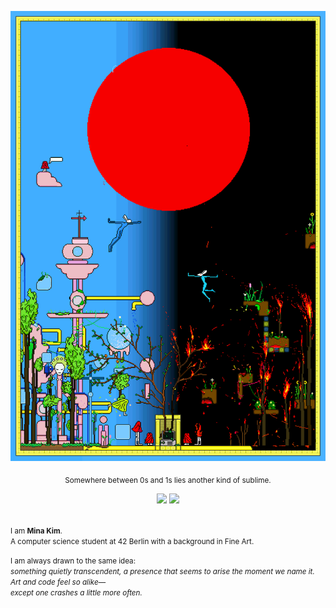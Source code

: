 <p align="center">
  <img src="https://github.com/miooo0o/miooo0o/blob/main/images/uto.gif?raw=true" width="800"/>
</p>

<p align="center"><sub>Somewhere between 0s and 1s lies another kind of sublime.</sub></p>

<p align="center">
  <img src="https://img.shields.io/badge/C-00599C?style=flat-square&logo=c&logoColor=white"/>
  <img src="https://img.shields.io/badge/C++-00599C?style=flat-square&logo=c%2B%2B&logoColor=white"/>
</p>

<br><be>
<small>
I am **Mina Kim**.<be><br>
A computer science student at 42 Berlin with a background in Fine Art.<be>

I am always drawn to the same idea:<br>
_something quietly transcendent, a presence that seems to arise the moment we name it._<br>
_Art and code feel so alike_—<br>
_except one crashes a little more often._
</small>
</div>
